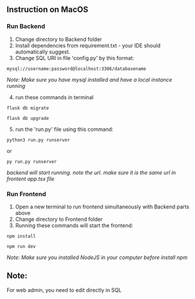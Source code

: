 ## Instruction on MacOS

### Run Backend
1. Change directory to Backend folder
2. Install dependencies from requirement.txt - your IDE should automatically suggest.
3. Change SQL URI in file 'config.py' by this format: 

`mysql://username:password@localhost:3306/databasename`

  _Note: Make sure you have mysql installed and have a local instance running_

4. run these commands in terminal

`flask db migrate`

`flask db upgrade`

5. run the 'run.py' file using this command:

`python3 run.py runserver`

or 

`py run.py runserver`

  _backend will start running. note the url. make sure it is the same url in frontent app.tsx file_

### Run Frontend
1. Open a new terminal to run frontend simultaneously with Backend parts above
2. Change directory to Frontend folder
3. Running these commands will start the frontend:

`npm install`

`npm run dev`

  _Note: Make sure you installed NodeJS in your computer before install npm_

## Note:
For web admin, you need to edit directly in SQL

